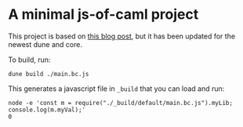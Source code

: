 # A minimal js-of-caml project

This project is based on [this blog post](https://o1-labs.github.io/ocamlbyexample/libraries-js_of_ocaml.html), but it has been updated for the newest dune and core.

To build, run:

```
dune build ./main.bc.js
```

This generates a javascript file in `_build` that you can load and run:

```
node -e 'const m = require("./_build/default/main.bc.js").myLib; console.log(m.myVal);'
0
```


